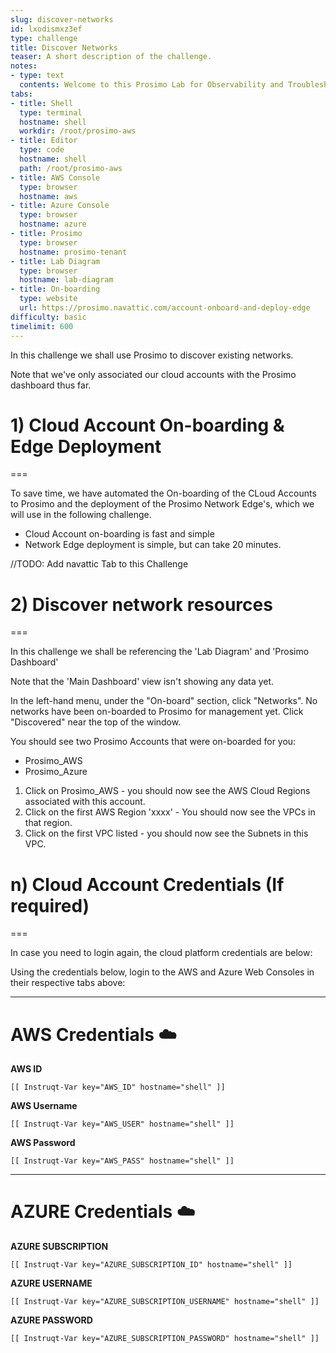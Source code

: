 ```yaml
---
slug: discover-networks
id: lxodismxz3ef
type: challenge
title: Discover Networks
teaser: A short description of the challenge.
notes:
- type: text
  contents: Welcome to this Prosimo Lab for Observability and Troubleshooting
tabs:
- title: Shell
  type: terminal
  hostname: shell
  workdir: /root/prosimo-aws
- title: Editor
  type: code
  hostname: shell
  path: /root/prosimo-aws
- title: AWS Console
  type: browser
  hostname: aws
- title: Azure Console
  type: browser
  hostname: azure
- title: Prosimo
  type: browser
  hostname: prosimo-tenant
- title: Lab Diagram
  type: browser
  hostname: lab-diagram
- title: On-boarding
  type: website
  url: https://prosimo.navattic.com/account-onboard-and-deploy-edge
difficulty: basic
timelimit: 600
---
```


In this challenge we shall use Prosimo to discover existing networks.

Note that we've only associated our cloud accounts with the Prosimo dashboard thus far.

# 1) Cloud Account On-boarding & Edge Deployment
===

To save time, we have automated the On-boarding of the CLoud Accounts to Prosimo and the deployment of the Prosimo Network Edge's, which we will use in the following challenge.

* Cloud Account on-boarding is fast and simple
* Network Edge deployment is simple, but can take 20 minutes.

//TODO: Add navattic Tab to this Challenge

# 2) Discover network resources
===

In this challenge we shall be referencing the 'Lab Diagram' and 'Prosimo Dashboard'

Note that the 'Main Dashboard' view isn't showing any data yet.

In the left-hand menu, under the "On-board" section, click "Networks". No networks have been on-boarded to Prosimo for management yet. Click "Discovered" near the top of the window.

You should see two Prosimo Accounts that were on-boarded for you:

* Prosimo_AWS
* Prosimo_Azure

1. Click on Prosimo_AWS - you should now see the AWS Cloud Regions associated with this account.
2. Click on the first AWS Region 'xxxx' - You should now see the VPCs in that region.
3. Click on the first VPC listed - you should now see the Subnets in this VPC.



# n) Cloud Account Credentials (If required)
===

In case you need to login again, the cloud platform credentials are below:

Using the credentials below, login to the AWS and Azure Web Consoles in their respective tabs above:

---
# AWS Credentials ☁️

**AWS ID**
```
[[ Instruqt-Var key="AWS_ID" hostname="shell" ]]
```

**AWS Username**
```
[[ Instruqt-Var key="AWS_USER" hostname="shell" ]]
```

**AWS Password**
```
[[ Instruqt-Var key="AWS_PASS" hostname="shell" ]]
```
---

# AZURE Credentials ☁️

**AZURE SUBSCRIPTION**
```
[[ Instruqt-Var key="AZURE_SUBSCRIPTION_ID" hostname="shell" ]]
```

**AZURE USERNAME**
```
[[ Instruqt-Var key="AZURE_SUBSCRIPTION_USERNAME" hostname="shell" ]]
```

**AZURE PASSWORD**
```
[[ Instruqt-Var key="AZURE_SUBSCRIPTION_PASSWORD" hostname="shell" ]]
```


